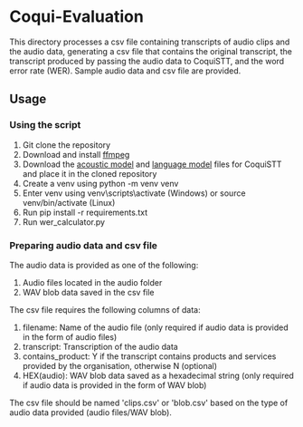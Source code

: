 # Coqui-Evaluation

This directory processes a csv file containing transcripts of audio clips and the audio data,
generating a csv file that contains the original transcript, the transcript produced by
passing the audio data to CoquiSTT, and the word error rate (WER). Sample audio data and
csv file are provided.

## Usage

### Using the script

1. Git clone the repository
2. Download and install [ffmpeg](https://www.ffmpeg.org/download.html)
3. Download the [acoustic model](https://github.com/coqui-ai/STT-models/releases/download/english/coqui/v0.9.3/model.tflite) and [language model](https://github.com/coqui-ai/STT-models/releases/download/english/coqui/v0.9.3/coqui-stt-0.9.3-models.scorer) files for CoquiSTT and place it in the cloned repository
4. Create a venv using python -m venv venv
5. Enter venv using venv\scripts\activate (Windows) or source venv/bin/activate (Linux)
6. Run pip install -r requirements.txt
7. Run wer_calculator.py

### Preparing audio data and csv file

The audio data is provided as one of the following:

 1. Audio files located in the audio folder
 2. WAV blob data saved in the csv file

The csv file requires the following columns of data:

1. filename: Name of the audio file (only required if 
  audio data is provided in the form of audio files)
2. transcript: Transcription of the audio data
3. contains_product: Y if the transcript contains
  products and services provided by the organisation,
  otherwise N (optional)
4. HEX(audio): WAV blob data saved as a hexadecimal string
  (only required if audio data is provided in the form of WAV blob)

The csv file should be named 'clips.csv' or 'blob.csv' based on the type
of audio data provided (audio files/WAV blob).